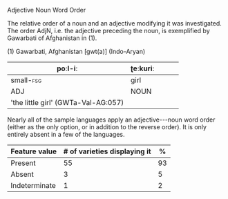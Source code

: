 Adjective Noun Word Order

The relative order of a noun and an adjective modifying it was
investigated. The order AdjN, i.e. the adjective preceding the noun, is
exemplified by Gawarbati of Afghanistan in (1).

(1) Gawarbati, Afghanistan \[gwt(a)\] (Indo-Aryan)

| poːl-iː                                  | ʈeːkuriː |     |     |     |
|------------------------------------------|----------|-----|-----|-----|
| small-<span class="smallcaps">fsg</span> | girl     |     |     |     |
| ADJ                                      | NOUN     |     |     |     |
| 'the little girl' (GWTa-Val-AG:057)      |          |     |     |     |

Nearly all of the sample languages apply an adjective---noun word order
(either as the only option, or in addition to the reverse order). It is
only entirely absent in a few of the languages.

| Feature value | \# of varieties displaying it | \%  |
|---------------|-------------------------------|-----|
| Present       | 55                            | 93  |
| Absent        | 3                             | 5   |
| Indeterminate | 1                             | 2   |

